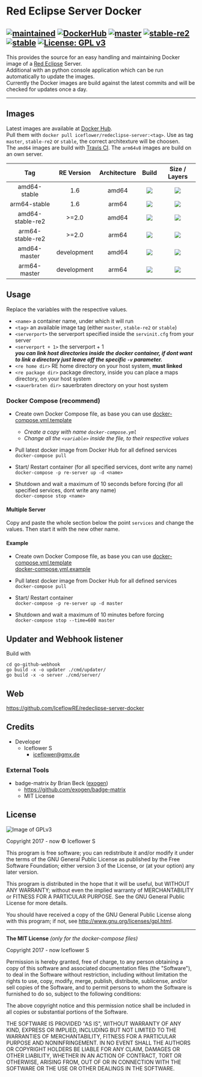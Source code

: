 # Red Eclipse Server Docker
[![maintained](https://img.shields.io/badge/maintained-yes-brightgreen.svg)][github]
[![DockerHub](https://img.shields.io/badge/Docker_Hub--FF69A4.svg?style=social)][docker hub]
[![master](https://badges.herokuapp.com/travis.com/IceflowRE/redeclipse-server-docker?env=BRANCH=master&label=master)][travis ci]
[![stable-re2](https://badges.herokuapp.com/travis.com/IceflowRE/redeclipse-server-docker?env=BRANCH=stable-re2&label=stable-re2)][travis ci]
[![stable](https://badges.herokuapp.com/travis.com/IceflowRE/redeclipse-server-docker?env=BRANCH=stable&label=stable)][travis ci]
[![License: GPL v3](https://img.shields.io/badge/License-GPL%20v3-blue.svg)](https://www.gnu.org/licenses/gpl-3.0)
---

This provides the source for an easy handling and maintaining Docker image of a [Red Eclipse](https://redeclipse.net/) Server.  
Additional with an python console application which can be run automatically to update the images.  
Currently the Docker images are build against the latest commits and will be checked for updates once a day.

---

## Images
Latest images are available at [Docker Hub][docker hub].  
Pull them with `docker pull iceflower/redeclipse-server:<tag>`. Use as tag `master`, `stable-re2` or `stable`, the correct architexture will be choosen.  
The `amd64` images are build with [Travis CI][travis ci]. The `arm64v8` images are build on an own server.

|        Tag       |  RE Version | Architecture |                Build                |                      Size / Layers                    |
|:----------------:|:-----------:|:------------:|:-----------------------------------:|:-----------------------------------------------------:|
|   amd64-stable   |      1.6    |     amd64    |   [![][travis stable]][travis ci]   |         [![][mbadge stable]][mbadge stable l]         |
|   arm64-stable   |      1.6    |     arm64    |       [![][no build]][github]       |     [![][mbadge arm stable]][mbadge arm stable l]     |
| amd64-stable-re2 |    \>=2.0   |     amd64    | [![][travis stable-re2]][travis ci] |     [![][mbadge stable-re2]][mbadge stable-re2 l]     |
| arm64-stable-re2 |    \>=2.0   |     arm64    |       [![][no build]][github]       | [![][mbadge arm stable-re2]][mbadge arm stable-re2 l] |
|   amd64-master   | development |     amd64    |  [![][travis master]][travis ci]    |         [![][mbadge master]][mbadge master l]         |
|   arm64-master   | development |     arm64    |       [![][no build]][github]       |     [![][mbadge arm master]][mbadge arm master l]     |

## Usage
Replace the variables with the respective values.

  - `<name>` a container name, under which it will run
  - `<tag>` an available image tag (either `master`, `stable-re2` or `stable`)
  - `<serverport>` the serverport specified inside the `servinit.cfg` from your server
  - `<serverport + 1>` the serverport + 1  
  ***you can link host directories inside the docker container, if dont want to link a directory just leave off the specific `-v` parameter.***
  - `<re home dir>` RE home directory on your host system, **must linked**
  - `<re package dir>` package directory, inside you can place a maps directory, on your host system
  - `<sauerbraten dir>` sauerbraten directory on your host system

### Docker Compose (recommend)
- Create own Docker Compose file, as base you can use [docker-compose.yml.template](./docker-compose.yml.template)  
  - *Create a copy with name `docker-compose.yml`*
  - *Change all the `<variable>` inside the file, to their respective values*

- Pull latest docker image from Docker Hub for all defined services  
`docker-compose pull`

- Start/ Restart container (for all specified services, dont write any name)  
`docker-compose -p re-server up -d <name>`

- Shutdown and wait a maximum of 10 seconds before forcing (for all specified services, dont write any name)  
`docker-compose stop <name>`

#### Multiple Server
Copy and paste the whole section below the point `services` and change the values. Then start it with the new other name.

#### Example
- Create own Docker Compose file, as base you can use [docker-compose.yml.template](./docker-compose.yml.template)  
[docker-compose.yml.example](./docker-compose.yml.example)

- Pull latest docker image from Docker Hub for all defined services  
`docker-compose pull`

- Start/ Restart container  
`docker-compose -p re-server up -d master`

- Shutdown and wait a maximum of 10 minutes before forcing  
`docker-compose stop --time=600 master`

## Updater and Webhook listener

Build with

```shell
cd go-github-webhook
go build -x -o updater ./cmd/updater/
go build -x -o server ./cmd/server/
```

## Web
https://github.com/IceflowRE/redeclipse-server-docker

## Credits
- Developer
  - Iceflower S
    - iceflower@gmx.de

### External Tools
- badge-matrix *by* Brian Beck ([exogen](https://github.com/exogen))
    - https://github.com/exogen/badge-matrix
    - MIT License

## License
![Image of GPLv3](http://www.gnu.org/graphics/gplv3-127x51.png)

Copyright 2017 - now © Iceflower S

This program is free software; you can redistribute it and/or modify it under the terms of the GNU General Public License as published by the Free Software Foundation; either version 3 of the License, or (at your option) any later version.

This program is distributed in the hope that it will be useful, but WITHOUT ANY WARRANTY; without even the implied warranty of MERCHANTABILITY or FITNESS FOR A PARTICULAR PURPOSE. See the GNU General Public License for more details.

You should have received a copy of the GNU General Public License along with this program; if not, see <http://www.gnu.org/licenses/gpl.html>.

---

**The MIT License** *(only for the docker-compose files)*

Copyright 2017 - now Iceflower S

Permission is hereby granted, free of charge, to any person obtaining a copy of this software and associated documentation files (the "Software"), to deal in the Software without restriction, including without limitation the rights to use, copy, modify, merge, publish, distribute, sublicense, and/or sell copies of the Software, and to permit persons to whom the Software is furnished to do so, subject to the following conditions:

The above copyright notice and this permission notice shall be included in all copies or substantial portions of the Software.

THE SOFTWARE IS PROVIDED "AS IS", WITHOUT WARRANTY OF ANY KIND, EXPRESS OR IMPLIED, INCLUDING BUT NOT LIMITED TO THE WARRANTIES OF MERCHANTABILITY, FITNESS FOR A PARTICULAR PURPOSE AND NONINFRINGEMENT. IN NO EVENT SHALL THE AUTHORS OR COPYRIGHT HOLDERS BE LIABLE FOR ANY CLAIM, DAMAGES OR OTHER LIABILITY, WHETHER IN AN ACTION OF CONTRACT, TORT OR OTHERWISE, ARISING FROM, OUT OF OR IN CONNECTION WITH THE SOFTWARE OR THE USE OR OTHER DEALINGS IN THE SOFTWARE.

[travis ci]: https://travis-ci.com/IceflowRE/redeclipse-server-docker
[github]: https://github.com/IceflowRE/redeclipse-server-docker
[docker hub]: https://hub.docker.com/r/iceflower/redeclipse-server
[no build]: https://img.shields.io/badge/build-inaccessible-lightgrey.svg
[travis stable]: https://badges.herokuapp.com/travis.com/IceflowRE/redeclipse-server-docker?env=BRANCH=stable&label=build
[travis stable-re2]: https://badges.herokuapp.com/travis.com/IceflowRE/redeclipse-server-docker?env=BRANCH=stable-re2&label=build
[travis master]: https://badges.herokuapp.com/travis.com/IceflowRE/redeclipse-server-docker?env=BRANCH=master&label=build
[mbadge stable]: https://images.microbadger.com/badges/image/iceflower/redeclipse-server:amd64-stable.svg
[mbadge stable l]: https://microbadger.com/images/iceflower/redeclipse-server:amd64-stable
[mbadge stable-re2]: https://images.microbadger.com/badges/image/iceflower/redeclipse-server:amd64-stable-re2.svg
[mbadge stable-re2 l]: https://microbadger.com/images/iceflower/redeclipse-server:amd64-stable-re2
[mbadge master]: https://images.microbadger.com/badges/image/iceflower/redeclipse-server:amd64-master.svg
[mbadge master l]: https://microbadger.com/images/iceflower/redeclipse-server:amd64-master
[mbadge arm stable]: https://images.microbadger.com/badges/image/iceflower/redeclipse-server:arm64-stable.svg
[mbadge arm stable l]: https://microbadger.com/images/iceflower/redeclipse-server:arm64-stable
[mbadge arm stable-re2]: https://images.microbadger.com/badges/image/iceflower/redeclipse-server:arm64-stable-re2.svg
[mbadge arm stable-re2 l]: https://microbadger.com/images/iceflower/redeclipse-server:arm64-stable-re2
[mbadge arm master]: https://images.microbadger.com/badges/image/iceflower/redeclipse-server:arm64-master.svg
[mbadge arm master l]: https://microbadger.com/images/iceflower/redeclipse-server:arm64-master
